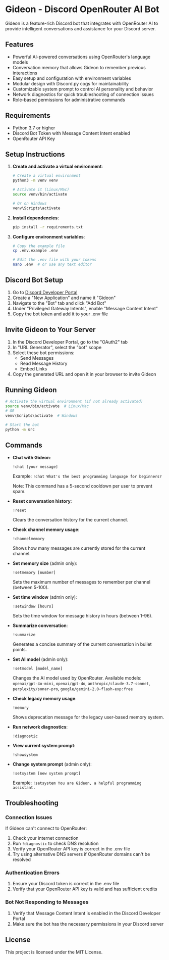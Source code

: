 # Gideon - Discord OpenRouter AI Bot

Gideon is a feature-rich Discord bot that integrates with OpenRouter AI to provide intelligent conversations and assistance for your Discord server.

## Features

- Powerful AI-powered conversations using OpenRouter's language models
- Conversation memory that allows Gideon to remember previous interactions
- Easy setup and configuration with environment variables
- Modular design with Discord.py cogs for maintainability
- Customizable system prompt to control AI personality and behavior
- Network diagnostics for quick troubleshooting of connection issues
- Role-based permissions for administrative commands

## Requirements

- Python 3.7 or higher
- Discord Bot Token with Message Content Intent enabled
- OpenRouter API Key

## Setup Instructions

1. **Create and activate a virtual environment**:
   ```bash
   # Create a virtual environment
   python3 -m venv venv
   
   # Activate it (Linux/Mac)
   source venv/bin/activate
   
   # Or on Windows
   venv\Scripts\activate
   ```

2. **Install dependencies**:
   ```bash
   pip install -r requirements.txt
   ```

3. **Configure environment variables**:
   ```bash
   # Copy the example file
   cp .env.example .env
   
   # Edit the .env file with your tokens
   nano .env  # or use any text editor
   ```

## Discord Bot Setup

1. Go to [Discord Developer Portal](https://discord.com/developers/applications)
2. Create a "New Application" and name it "Gideon"
3. Navigate to the "Bot" tab and click "Add Bot"
4. Under "Privileged Gateway Intents", enable "Message Content Intent"
5. Copy the bot token and add it to your .env file

## Invite Gideon to Your Server

1. In the Discord Developer Portal, go to the "OAuth2" tab
2. In "URL Generator", select the "bot" scope
3. Select these bot permissions:
   - Send Messages
   - Read Message History
   - Embed Links
4. Copy the generated URL and open it in your browser to invite Gideon

## Running Gideon

```bash
# Activate the virtual environment (if not already activated)
source venv/bin/activate  # Linux/Mac
# OR
venv\Scripts\activate  # Windows

# Start the bot
python -m src
```

## Commands

- **Chat with Gideon**:
  ```
  !chat [your message]
  ```
  Example: `!chat What's the best programming language for beginners?`
  
  Note: This command has a 5-second cooldown per user to prevent spam.

- **Reset conversation history**:
  ```
  !reset
  ```
  Clears the conversation history for the current channel.

- **Check channel memory usage**:
  ```
  !channelmemory
  ```
  Shows how many messages are currently stored for the current channel.

- **Set memory size** (admin only):
  ```
  !setmemory [number]
  ```
  Sets the maximum number of messages to remember per channel (between 5-100).
  
- **Set time window** (admin only):
  ```
  !setwindow [hours]
  ```
  Sets the time window for message history in hours (between 1-96).

- **Summarize conversation**:
  ```
  !summarize
  ```
  Generates a concise summary of the current conversation in bullet points.

- **Set AI model** (admin only):
  ```
  !setmodel [model_name]
  ```
  Changes the AI model used by OpenRouter. Available models: 
  `openai/gpt-4o-mini`, `openai/gpt-4o`, `anthropic/claude-3.7-sonnet`, `perplexity/sonar-pro`, `google/gemini-2.0-flash-exp:free`

- **Check legacy memory usage**:
  ```
  !memory
  ```
  Shows deprecation message for the legacy user-based memory system.

- **Run network diagnostics**:
  ```
  !diagnostic
  ```

- **View current system prompt**:
  ```
  !showsystem
  ```

- **Change system prompt** (admin only):
  ```
  !setsystem [new system prompt]
  ```
  Example: `!setsystem You are Gideon, a helpful programming assistant.`

## Troubleshooting

### Connection Issues

If Gideon can't connect to OpenRouter:

1. Check your internet connection
2. Run `!diagnostic` to check DNS resolution
3. Verify your OpenRouter API key is correct in the .env file
4. Try using alternative DNS servers if OpenRouter domains can't be resolved

### Authentication Errors

1. Ensure your Discord token is correct in the .env file
2. Verify that your OpenRouter API key is valid and has sufficient credits

### Bot Not Responding to Messages

1. Verify that Message Content Intent is enabled in the Discord Developer Portal
2. Make sure the bot has the necessary permissions in your Discord server

## License

This project is licensed under the MIT License.